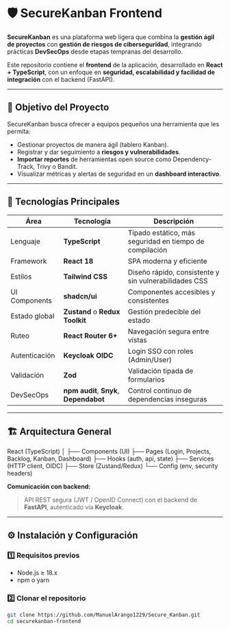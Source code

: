 # 🛡️ SecureKanban Frontend

**SecureKanban** es una plataforma web ligera que combina la **gestión ágil de proyectos** con **gestión de riesgos de ciberseguridad**, integrando prácticas **DevSecOps** desde etapas tempranas del desarrollo.

Este repositorio contiene el **frontend** de la aplicación, desarrollado en **React + TypeScript**, con un enfoque en **seguridad, escalabilidad y facilidad de integración** con el backend (FastAPI).

---

## 🚀 Objetivo del Proyecto

SecureKanban busca ofrecer a equipos pequeños una herramienta que les permita:

- Gestionar proyectos de manera ágil (tablero Kanban).
- Registrar y dar seguimiento a **riesgos y vulnerabilidades**.
- **Importar reportes** de herramientas open source como Dependency-Track, Trivy o Bandit.
- Visualizar métricas y alertas de seguridad en un **dashboard interactivo**.

---

## 🧩 Tecnologías Principales

| Área          | Tecnología                              | Descripción                                             |
| ------------- | --------------------------------------- | ------------------------------------------------------- |
| Lenguaje      | **TypeScript**                          | Tipado estático, más seguridad en tiempo de compilación |
| Framework     | **React 18**                            | SPA moderna y eficiente                                 |
| Estilos       | **Tailwind CSS**                        | Diseño rápido, consistente y sin vulnerabilidades CSS   |
| UI Components | **shadcn/ui**                           | Componentes accesibles y consistentes                   |
| Estado global | **Zustand** o **Redux Toolkit**         | Gestión predecible del estado                           |
| Ruteo         | **React Router 6+**                     | Navegación segura entre vistas                          |
| Autenticación | **Keycloak OIDC**                       | Login SSO con roles (Admin/User)                        |
| Validación    | **Zod**                                 | Validación tipada de formularios                        |
| DevSecOps     | **npm audit**, **Snyk**, **Dependabot** | Control continuo de dependencias inseguras              |

---

## 🏗️ Arquitectura General

React (TypeScript)
│
├── Components (UI)
├── Pages (Login, Projects, Backlog, Kanban, Dashboard)
├── Hooks (auth, api, state)
├── Services (HTTP client, OIDC)
├── Store (Zustand/Redux)
└── Config (env, security headers)

**Comunicación con backend:**

> API REST segura (JWT / OpenID Connect) con el backend de **FastAPI**, autenticado vía **Keycloak**.

---

## ⚙️ Instalación y Configuración

### 1️⃣ Requisitos previos

- Node.js ≥ 18.x
- npm o yarn

### 2️⃣ Clonar el repositorio

```bash
git clone https://github.com/ManuelArango1229/Secure_Kanban.git
cd securekanban-frontend

```
